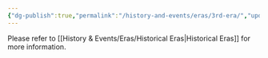 ```yaml
---
{"dg-publish":true,"permalink":"/history-and-events/eras/3rd-era/","updated":"2025-06-10T19:11:47.430+01:00"}
---
```


Please refer to [[History & Events/Eras/Historical Eras\|Historical Eras]] for more information. 
